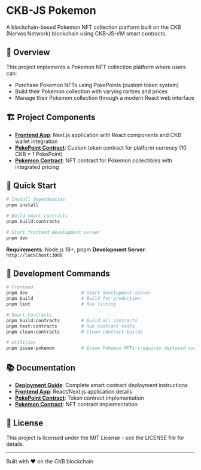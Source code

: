 # CKB-JS Pokemon

A blockchain-based Pokemon NFT collection platform built on the CKB (Nervos Network) blockchain using CKB-JS-VM smart contracts.

## 🎴 Overview

This project implements a Pokemon NFT collection platform where users can:
- Purchase Pokemon NFTs using PokePoints (custom token system)
- Build their Pokemon collection with varying rarities and prices
- Manage their Pokemon collection through a modern React web interface

## 🏗️ Project Components

- **[Frontend App](app/README.md)**: Next.js application with React components and CKB wallet integration
- **[PokePoint Contract](contracts/poke-point/README.md)**: Custom token contract for platform currency (10 CKB = 1 PokePoint)
- **[Pokemon Contract](contracts/pokemon/README.md)**: NFT contract for Pokemon collectibles with integrated pricing

## 🚀 Quick Start

```bash
# Install dependencies
pnpm install

# Build smart contracts
pnpm build:contracts

# Start frontend development server
pnpm dev
```

**Requirements**: Node.js 18+, pnpm
**Development Server**: `http://localhost:3000`

## 🔧 Development Commands

```bash
# Frontend
pnpm dev                    # Start development server
pnpm build                  # Build for production
pnpm lint                   # Run linting

# Smart Contracts
pnpm build:contracts        # Build all contracts
pnpm test:contracts         # Run contract tests
pnpm clean:contracts        # Clean contract builds

# Utilities
pnpm issue-pokemon          # Issue Pokemon NFTs (requires deployed contracts)
```

## 📚 Documentation

- **[Deployment Guide](DEPLOYMENT.md)**: Complete smart contract deployment instructions
- **[Frontend App](app/README.md)**: React/Next.js application details
- **[PokePoint Contract](contracts/poke-point/README.md)**: Token contract implementation
- **[Pokemon Contract](contracts/pokemon/README.md)**: NFT contract implementation

## 📄 License

This project is licensed under the MIT License - see the LICENSE file for details.

---

Built with ❤️ on the CKB blockchain